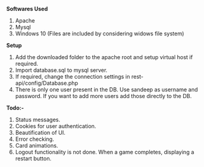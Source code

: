 **Softwares Used**
1. Apache
2. Mysql
3. Windows 10 (Files are included by considering widows file system)

**Setup**
1. Add the downloaded folder to the apache root and setup virtual host if required.
2. Import database.sql to mysql server.
3. If required, change the connection settings in rest-api/config/Database.php 
3. There is only one user present in the DB. Use sandeep as username and password. If you want to add more users add those directly to the DB.

**Todo:-**
1. Status messages.
2. Cookies for user authentication.
3. Beautification of UI.
4. Error checking.
5. Card animations.
6. Logout functionality is not done. When a game completes, displaying a restart button.